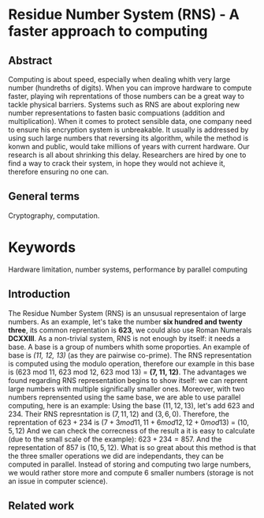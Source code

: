 # Residue Number System (RNS) - A faster approach to computing

## Abstract
Computing is about speed, especially when dealing whith very large number (hundreths of digits). When you can improve hardware to compute faster, playing wih reprentations of those numbers can be a great way to tackle physical barriers. Systems such as RNS are about exploring new number representations to fasten basic compuations (addition and multiplication).
When it comes to protect sensible data, one company need to ensure his encryption system is unbreakable. It usually is addressed by using such large numbers that reversing its algorithm, while the method is konwn and public, would take millions of years with current hardware. Our research is all about shrinking this delay. Researchers are hired by one to find a way to crack their system, in hope they would not achieve it, therefore ensuring no one can.

## General terms
Cryptography, computation.

# Keywords
Hardware limitation, number systems, performance by parallel computing

## Introduction

The Residue Number System (RNS) is an unsusual representaion of large numbers. As an example, let's take the number **six hundred and twenty three**, its common reprentation is **623**, we could also use Roman Numerals **DCXXIII**. As a non-trivial system, RNS is not enough by itself: it needs a base. A base is a group of numbers whith some proporties. An example of base is _(11, 12, 13)_ (as they are pairwise co-prime). The RNS representation is computed using the modulo operation, therefore our example in this base is (623 mod 11, 623 mod 12, 623 mod 13) = **(7, 11, 12)**.
The advantages we found regarding RNS representation begins to show itself: we can reprent large numbers with multiple significally smaller ones. Moreover, with two numbers reprensented using the same base, we are able to use parallel computing, here is an example:
Using the base $(11, 12, 13)$, let's add $623$ and $234$.
Their RNS represntation is $(7, 11, 12)$ and $(3, 6, 0)$.
Therefore, the reprentation of $623 + 234$ is $(7 + 3 mod 11, 11 + 6 mod 12, 12 + 0 mod 13)\ =\ (10, 5, 12)$
And we can check the correcness of the result a it is easy to calculate (due to the small scale of the example): $623 + 234 = 857$. And the representation of $857$ is $(10, 5, 12)$.
What is so great about this method is that the three smaller operations we did are independants, they can be computed in parallel. Instead of storing and computing two large numbers, we would rather store more and compute 6 smaller numbers (storage is not an issue in computer science).

## Related work